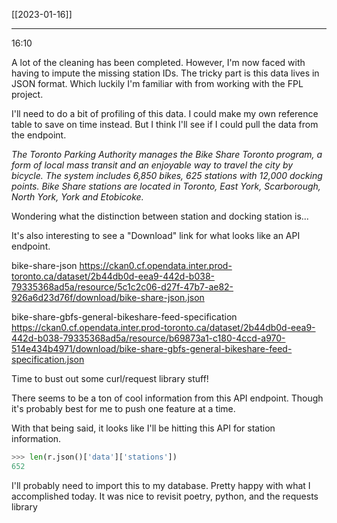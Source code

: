 [[2023-01-16]]

---
16:10

A lot of the cleaning has been completed. However, I'm now faced with having to impute the missing station IDs. The tricky part is this data lives in JSON format. Which luckily I'm familiar with from working with the FPL project. 

I'll need to do a bit of profiling of this data. I could make my own reference table to save on time instead. But I think I'll see if I could pull the data from the endpoint.

*The Toronto Parking Authority manages the Bike Share Toronto program, a form of local mass transit and an enjoyable way to travel the city by bicycle. The system includes 6,850 bikes, 625 stations with 12,000 docking points. Bike Share stations are located in Toronto, East York, Scarborough, North York, York and Etobicoke.*

Wondering what the distinction between station and docking station is...

It's also interesting to see a "Download" link for what looks like an API endpoint.

bike-share-json
https://ckan0.cf.opendata.inter.prod-toronto.ca/dataset/2b44db0d-eea9-442d-b038-79335368ad5a/resource/5c1c2c06-d27f-47b7-ae82-926a6d23d76f/download/bike-share-json.json

bike-share-gbfs-general-bikeshare-feed-specification
https://ckan0.cf.opendata.inter.prod-toronto.ca/dataset/2b44db0d-eea9-442d-b038-79335368ad5a/resource/b69873a1-c180-4ccd-a970-514e434b4971/download/bike-share-gbfs-general-bikeshare-feed-specification.json

Time to bust out some curl/request library stuff!

There seems to be a ton of cool information from this API endpoint. Though it's probably best for me to push one feature at a time. 

With that being said, it looks like I'll be hitting this API for station information.

``` python
>>> len(r.json()['data']['stations'])
652
```

I'll probably need to import this to my database.
Pretty happy with what I accomplished today. 
It was nice to revisit poetry, python, and the requests library